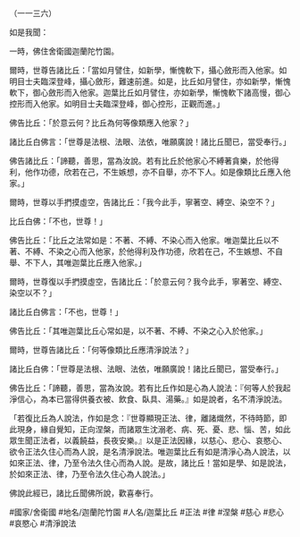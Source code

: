 （一一三六）

如是我聞：

一時，佛住舍衛國迦蘭陀竹園。

爾時，世尊告諸比丘：「當如月譬住，如新學，慚愧軟下，攝心斂形而入他家。如明目士夫臨深登峰，攝心斂形，難速前進。如是，比丘如月譬住，亦如新學，慚愧軟下，御心斂形而入他家。迦葉比丘如月譬住，亦如新學，慚愧軟下諸高慢，御心控形而入他家。如明目士夫臨深登峰，御心控形，正觀而進。」

佛告比丘：「於意云何？比丘為何等像類應入他家？」

諸比丘白佛言：「世尊是法根、法眼、法依，唯願廣說！諸比丘聞已，當受奉行。」

佛告諸比丘：「諦聽，善思，當為汝說。若有比丘於他家心不縛著貪樂，於他得利，他作功德，欣若在己，不生嫉想，亦不自舉，亦不下人。如是像類比丘應入他家。」

爾時，世尊以手捫摸虛空，告諸比丘：「我今此手，寧著空、縛空、染空不？」

比丘白佛：「不也，世尊！」

佛告比丘：「比丘之法常如是：不著、不縛、不染心而入他家。唯迦葉比丘以不著、不縛、不染之心而入他家，於他得利及作功德，欣若在己，不生嫉想、不自舉、不下人，其唯迦葉比丘應入他家。」

爾時，世尊復以手捫摸虛空，告諸比丘：「於意云何？我今此手，寧著空、縛空、染空以不？」

諸比丘白佛言：「不也，世尊！」

佛告比丘：「其唯迦葉比丘心常如是，以不著、不縛、不染之心入於他家。」

爾時，世尊告諸比丘：「何等像類比丘應清淨說法？」

諸比丘白佛：「世尊是法根、法眼、法依，唯願廣說！諸比丘聞已，當受奉行。」

佛告比丘：「諦聽，善思，當為汝說。若有比丘作如是心為人說法：『何等人於我起淨信心，為本已當得供養衣被、飲食、臥具、湯藥。』如是說者，名不清淨說法。

「若復比丘為人說法，作如是念：『世尊顯現正法、律，離諸熾然，不待時節，即此現身，緣自覺知，正向涅槃，而諸眾生沈溺老、病、死、憂、悲、惱、苦，如此眾生聞正法者，以義饒益，長夜安樂。』以是正法因緣，以慈心、悲心、哀愍心、欲令正法久住心而為人說，是名清淨說法。唯迦葉比丘有如是清淨心為人說法，以如來正法、律，乃至令法久住心而為人說。是故，諸比丘！當如是學、如是說法，於如來正法、律，乃至令法久住心為人說法。」

佛說此經已，諸比丘聞佛所說，歡喜奉行。

#國家/舍衛國
#地名/迦蘭陀竹園
#人名/迦葉比丘
#正法
#律
#涅槃
#慈心
#悲心
#哀愍心
#清淨說法
